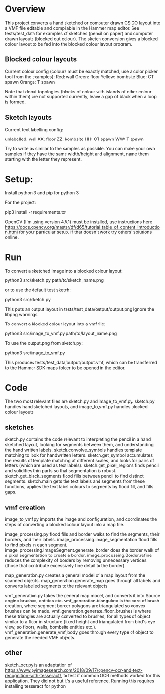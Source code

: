 # Overview

This project converts a hand sketched or computer drawn CS:GO layout into a VMF file editable and compilable in the Hammer map editor. See tests/test_data for examples of sketches (pencil on paper) and computer drawn layouts (blocked out colour). The sketch conversion gives a blocked colour layout to be fed into the blocked colour layout program.

## Blocked colour layouts

Current colour config (colours must be exactly matched, use a color picker tool from the examples):
Red: wall
Green: floor
Yellow: bombsite
Blue: CT spawn
Orange: T spawn

Note that donut topologies (blocks of colour with islands of other colour within them) are not supported currently, leave a gap of black when a loop is formed.

## Sketch layouts

Current text labelling config:

unlabelled: wall
XX: floor
ZZ: bombsite
HH: CT spawn
WW: T spawn

Try to write as similar to the samples as possible. You can make your own samples if they have the same width/height and alignment, name them starting with the letter they represent.

# Setup:

Install python 3 and pip for python 3

For the project:

pip3 install -r requirements.txt

OpenCV (I'm using version 4.5.1) must be installed, use instructions here https://docs.opencv.org/master/df/d65/tutorial_table_of_content_introduction.html for your particular setup. If that doesn't work try others' solutions online.

# Run

To convert a sketched image into a blocked colour layout:

python3 src/sketch.py path/to/sketch_name.png

or to use the default test sketch:

python3 src/sketch.py 

This puts an output layout in tests/test_data/output/output.png
Ignore the libpng warnings


To convert a blocked colour layout into a vmf file:

python3 src/image_to_vmf.py path/to/layout_name.png

To use the output.png from sketch.py:

python3 src/image_to_vmf.py

This produces tests/test_data/output/output.vmf, which can be transferred to the Hammer SDK maps folder to be opened in the editor.

# Code

The two most relevant files are sketch.py and image_to_vmf.py. sketch.py handles hand sketched layouts, and image_to_vmf.py handles blocked colour layouts

## sketches

sketch.py contains the code relevant to interpreting the pencil in a hand sketched layout, looking for segments between them, and understanding the hand written labels. sketch.convolve_symbols handles template matching to look for handwritten letters. sketch.get_symbol accumulates the results of template matching at different scales, and looks for pairs of letters (which are used as text labels). sketch.get_pixel_regions finds pencil and solidifies thin parts so that segmentation is robust. sketch.get_black_segments flood fills between pencil to find distinct segments. sketch.main gets the text labels and segments from these functions, applies the text label colours to segments by flood fill, and fills gaps. 

## vmf creation

image_to_vmf.py imports the image and configuration, and coordinates the steps of converting a blocked colour layout into a map file.

image_processing.py flood fills and border walks to find the segments, their borders, and their labels. image_processing.image_segmentation flood fills to find pixels in each segment. image_processing.ImageSegment.generate_border does the border walk of a pixel segmentation to create a border. image_processing.Border.refine reduces the complexity of borders by removing unnecessary vertices (those that contribute excessively fine detail to the border). 

map_generation.py creates a general model of a map layout from the scanned objects. map_generation.generate_map goes through all labels and converts labelled segments to the relevant objects

vmf_generation.py takes the general map model, and converts it into Source engine brushes, entities etc. vmf_generation.triangulate is the core of brush creation, where segment border polygons are triangulated so convex brushes can be made. vmf_generation.generate_floor_brushes is where these triangles are actually converted to brushes, for all types of object similar to a floor in structure (fixed height and triangulated from bird's eye view, so floors, walls, bombsite entities etc.). vmf_generation.generate_vmf_body goes through every type of object to generate the needed VMF objects.

## other

sketch_ocr.py is an adaptation of https://www.pyimagesearch.com/2018/09/17/opencv-ocr-and-text-recognition-with-tesseract/, to test if common OCR methods worked for this application. They did not but it's a useful reference. Running this requires installing tesseract for python.

